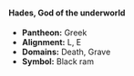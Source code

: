 #### Hades, God of the underworld
- **Pantheon:** Greek
- **Alignment:** L, E
- **Domains:** Death, Grave
- **Symbol:** Black ram